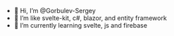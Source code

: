 - 👋 Hi, I’m @Gorbulev-Sergey
- 👀 I’m like svelte-kit, c#, blazor, and entity framework
- 🌱 I’m currently learning svelte, js and firebase

<!---
Gorbulev-Sergey/Gorbulev-Sergey is a ✨ special ✨ repository because its `README.md` (this file) appears on your GitHub profile.
You can click the Preview link to take a look at your changes.
--->
